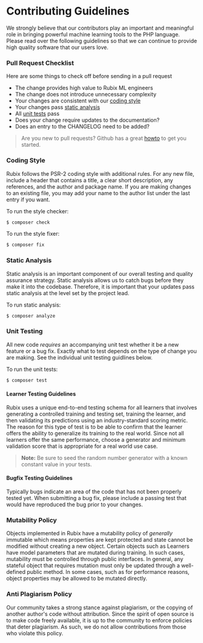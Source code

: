 # Contributing Guidelines
We strongly believe that our contributors play an important and meaningful role in bringing powerful machine learning tools to the PHP language. Please read over the following guidelines so that we can continue to provide high quality software that our users love.

### Pull Request Checklist
Here are some things to check off before sending in a pull request

- The change provides high value to Rubix ML engineers
- The change does not introduce unnecessary complexity
- Your changes are consistent with our [coding style](#coding-style)
- Your changes pass [static analysis](#static-analysis)
- All [unit tests](#unit-testing) pass
- Does your change require updates to the documentation?
- Does an entry to the CHANGELOG need to be added?

> Are you new to pull requests? Github has a great [howto](https://help.github.com/articles/about-pull-requests/) to get you started.

### Coding Style
Rubix follows the PSR-2 coding style with additional rules. For any new file, include a header that contains a title, a clear short description, any references, and the author and package name. If you are making changes to an existing file, you may add your name to the author list under the last entry if you want.

To run the style checker:
```sh
$ composer check
```

To run the style fixer:
```sh
$ composer fix
```

### Static Analysis
Static analysis is an important component of our overall testing and quality assurance strategy. Static analysis allows us to catch bugs before they make it into the codebase. Therefore, it is important that your updates pass static analysis at the level set by the project lead.

To run static analysis:
```sh
$ composer analyze
```
  
### Unit Testing
All new code *requires* an accompanying unit test whether it be a new feature or a bug fix. Exactly what to test depends on the type of change you are making. See the individual unit testing guidlines below.

To run the unit tests:
```sh
$ composer test
```

#### Learner Testing Guidelines
Rubix uses a unique end-to-end testing schema for all learners that involves generating a controlled training and testing set, training the learner, and then validating its predictions using an industry-standard scoring metric. The reason for this type of test is to be able to confirm that the learner offers the ability to generalize its training to the real world. Since not all learners offer the same performance, choose a generator and minimum validation score that is appropriate for a real world use case.

> **Note:** Be sure to seed the random number generator with a known constant value in your tests.

#### Bugfix Testing Guidelines
Typically bugs indicate an area of the code that has not been properly tested yet. When submitting a bug fix, please include a passing test that would have reproduced the bug prior to your changes.

### Mutability Policy
Objects implemented in Rubix have a mutability policy of *generally* immutable which means properties are kept protected and state cannot be modified without creating a new object. Certain objects such as Learners have model parameters that are mutated during training. In such cases, mutability must be controlled through public interfaces. In general, any stateful object that requires mutation must only be updated through a well-defined public method. In some cases, such as for performance reasons, object properties may be allowed to be mutated directly.

### Anti Plagiarism Policy
Our community takes a strong stance against plagiarism, or the copying of another author's code without attribution. Since the spirit of open source is to make code freely available, it is up to the community to enforce policies that deter plagiarism. As such, we do not allow contributions from those who violate this policy.